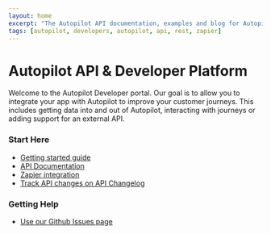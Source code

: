 ```yaml
---
layout: home
excerpt: "The Autopilot API documentation, examples and blog for Autopilot REST API."
tags: [autopilot, developers, autopilot, api, rest, zapier]
---
```

# Autopilot API & Developer Platform

Welcome to the Autopilot Developer portal. Our goal is to allow you to integrate your app with Autopilot to improve your customer
journeys. This includes getting data into and out of Autopilot, interacting with journeys or adding support for an external API.

### Start Here

* [Getting started guide](/getting-started)
* [API Documentation](http://docs.autopilot.apiary.io/)
* [Zapier integration](/zapier)
* [Track API changes on API Changelog](https://www.apichangelog.com/)

### Getting Help

* [Use our Github Issues page](https://github.com/autopilotdev/autopilotdev.github.io/issues)


